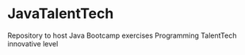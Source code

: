 # JavaTalentTech
Repository to host Java Bootcamp exercises Programming TalentTech innovative level
